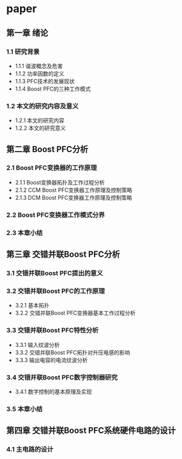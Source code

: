 # paper
## 第一章 绪论
### 1.1 研究背景
- 1.1.1 谐波概念及危害
- 1.1.2 功率因数的定义
- 1.1.3 PFC技术的发展现状
- 1.1.4 Boost PFC的三种工作模式

### 1.2 本文的研究内容及意义
- 1.2.1 本文的研究内容
- 1.2.2 本文的研究意义

## 第二章 Boost PFC分析
### 2.1 Boost PFC变换器的工作原理
- 2.1.1 Boost变换器拓扑及工作过程分析
- 2.1.2 CCM Boost PFC变换器工作原理及控制策略
- 2.1.3 DCM Boost PFC变换器工作原理及控制策略

### 2.2 Boost PFC变换器工作模式分界
### 2.3 本章小结

## 第三章 交错并联Boost PFC分析
### 3.1 交错并联Boost PFC提出的意义
### 3.2 交错并联Boost PFC的工作原理
- 3.2.1 基本拓扑
- 3.2.2 交错并联Boost PFC变换器基本工作过程分析

### 3.3 交错并联Boost PFC特性分析
- 3.3.1 输入纹波分析
- 3.3.2 交错并联Boost PFC拓扑对升压电感的影响
- 3.3.3 输出电容的电流纹波分析

### 3.4 交错并联Boost PFC数字控制器研究
- 3.4.1 数字控制的基本原理及实现

### 3.5 本章小结

## 第四章 交错并联Boost PFC系统硬件电路的设计
### 4.1 主电路的设计